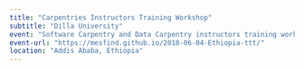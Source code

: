 ```yaml
---
title: "Carpentries Instructors Training Workshop"
subtitle: "Dilla University"
event: "Software Carpentry and Data Carpentry instructors training workshops in Ethiopia"
event-url: "https://mesfind.github.io/2018-06-04-Ethiopia-ttt/"
location: "Addis Ababa, Ethiopia"
---
```

